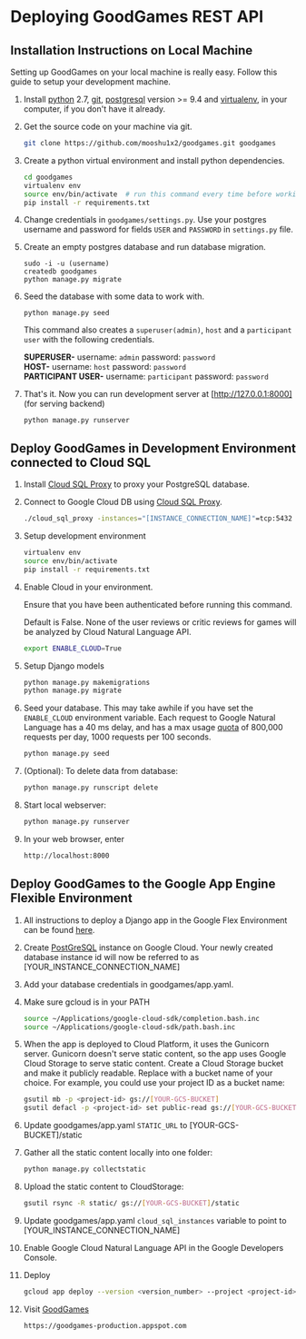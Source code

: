Deploying GoodGames REST API
============================

Installation Instructions on Local Machine
------------------------------------------

Setting up GoodGames on your local machine is really easy.
Follow this guide to setup your development machine.

1. Install [python] 2.7, [git], [postgresql] version >= 9.4 and [virtualenv], in your computer, if you don't have it already.

1. Get the source code on your machine via git.

    ```bash
    git clone https://github.com/mooshu1x2/goodgames.git goodgames
    ```

1. Create a python virtual environment and install python dependencies.

    ```bash
    cd goodgames
    virtualenv env
    source env/bin/activate  # run this command every time before working on project
    pip install -r requirements.txt
    ```

4. Change credentials in `goodgames/settings.py`. Use your postgres username and password for fields `USER` and `PASSWORD` in `settings.py` file.

5. Create an empty postgres database and run database migration.
    ```
    sudo -i -u (username)
    createdb goodgames
    python manage.py migrate
    ```

6. Seed the database with some data to work with.

    ```
    python manage.py seed
    ```
    This command also creates a `superuser(admin)`, `host` and a `participant user` with the following credentials.

    **SUPERUSER-** username: `admin` password: `password`  
    **HOST-** username: `host` password: `password`  
    **PARTICIPANT USER-** username: `participant` password: `password`    

7. That's it. Now you can run development server at [http://127.0.0.1:8000] (for serving backend)

    ```
    python manage.py runserver
    ```
    
Deploy GoodGames in Development Environment connected to Cloud SQL
------------------------------------------------------------------
1. Install [Cloud SQL Proxy] to proxy your PostgreSQL database. 

1. Connect to Google Cloud DB using [Cloud SQL Proxy].

    ```bash
    ./cloud_sql_proxy -instances="[INSTANCE_CONNECTION_NAME]"=tcp:5432
    ```

1. Setup development environment

    ```bash
    virtualenv env
    source env/bin/activate
    pip install -r requirements.txt
    ```

1. Enable Cloud in your environment.
    
    Ensure that you have been authenticated before running
    this command. 
    
    Default is False. None of the user reviews or critic reviews
    for games will be analyzed by Cloud Natural Language API.
    
    ```bash
    export ENABLE_CLOUD=True
    ```
1. Setup Django models

    ```bash
    python manage.py makemigrations
    python manage.py migrate
    ```

1. Seed your database. This may take awhile if you have set the `ENABLE_CLOUD` 
   environment variable. Each request to Google Natural Language has a 40 ms delay, 
   and has a max usage [quota] of 800,000 requests per day, 1000 requests per 100 seconds. 

    ```bash
    python manage.py seed
    ```
   
1. (Optional): To delete data from database:

    ```bash
    python manage.py runscript delete
    ```

1. Start local webserver:

    ```bash
    python manage.py runserver
    ```

1. In your web browser, enter

    ```bash
    http://localhost:8000
    ```

Deploy GoodGames to the Google App Engine Flexible Environment
--------------------------------------------------------------
1. All instructions to deploy a Django app in the Google Flex Environment
   can be found [here](https://cloud.google.com/python/django/flexible-environment#deploy_the_app_to_the_app_engine_flexible_environment). 

1. Create [PostGreSQL] instance on Google Cloud. Your newly created database instance id will now 
   be referred to as [YOUR_INSTANCE_CONNECTION_NAME]

1. Add your database credentials in goodgames/app.yaml.

1. Make sure gcloud is in your PATH

    ```bash
    source ~/Applications/google-cloud-sdk/completion.bash.inc
    source ~/Applications/google-cloud-sdk/path.bash.inc
    ```

1. When the app is deployed to Cloud Platform, it uses the Gunicorn server. Gunicorn doesn't serve static content, so the app uses Google Cloud Storage to serve static content.
Create a Cloud Storage bucket and make it publicly readable. Replace <your-gcs-bucket> with a bucket name of your choice. For example, you could use your project ID as a bucket name:

    ```bash
    gsutil mb -p <project-id> gs://[YOUR-GCS-BUCKET]
    gsutil defacl -p <project-id> set public-read gs://[YOUR-GCS-BUCKET]
    ```

1. Update goodgames/app.yaml `STATIC_URL` to [YOUR-GCS-BUCKET]/static 

1. Gather all the static content locally into one folder:

    ```bash
    python manage.py collectstatic
    ```
    
1. Upload the static content to CloudStorage:

    ```bash
    gsutil rsync -R static/ gs://[YOUR-GCS-BUCKET]/static
    ```
    
1. Update goodgames/app.yaml `cloud_sql_instances` variable to point to [YOUR_INSTANCE_CONNECTION_NAME]

1. Enable Google Cloud Natural Language API in the Google Developers Console.

1. Deploy

    ```bash
    gcloud app deploy --version <version_number> --project <project-id>
    ```

1. Visit [GoodGames]

    ```bash
    https://goodgames-production.appspot.com
    ```

[GoodGames]: https://goodgames-production.appspot.com
[python]: https://www.python.org/download/releases/2.7/
[git]: https://git-scm.com/downloads
[virtualenv]: https://virtualenv.pypa.io/
[postgresql]: http://www.postgresql.org/download/
[http://127.0.0.1:8888]: http://127.0.0.1:8888
[http://127.0.0.1:8000]: http://127.0.0.1:8000
[Cloud SQL Proxy]: https://cloud.google.com/appengine/docs/flexible/python/using-cloud-sql-postgres#setting_up_your_local_environment
[quota]: https://cloud.google.com/natural-language/quotas
[PostGreSQL]: https://cloud.google.com/sql/docs/postgres/quickstart
